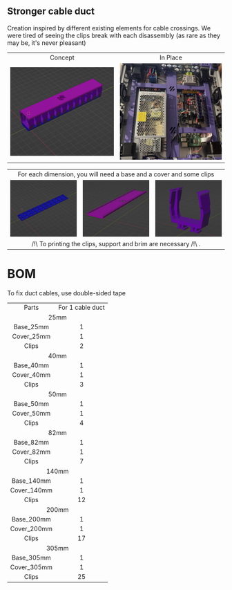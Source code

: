 ## Stronger cable duct

Creation inspired by different existing elements for cable crossings.
We were tired of seeing the clips break with each disassembly (as rare as they may be, it's never pleasant)

<table align=center>
  <tr>
    <td align=center>Concept</td>
    <td align=center>In Place</td>
  </tr>
  <tr>
    <td align=center><img src="https://github.com/GP3DS/Voron-Mods/blob/main/Cable_Duct/Images/Concept_screenshot.png" alt="1" width=300px></td>
    <td align=center><img src="https://github.com/GP3DS/Voron-Mods/blob/main/Cable_Duct/Images/In_Place.jpg" alt="1" width=300px></td>
  </tr>

</table> 

<table align=center>
  <tr>
    <td align=center colspan=3>For each dimension, you will need a base and a cover and some clips</td>
  </tr>
  <tr>
    <td align=center><img src="https://github.com/GP3DS/Voron-Mods/blob/main/Cable_Duct/Images/Base.png" alt="1" width=300px></td>
    <td align=center><img src="https://github.com/GP3DS/Voron-Mods/blob/main/Cable_Duct/Images/Cover.png" alt="1" width=300px></td>
    <td align=center><img src="https://github.com/GP3DS/Voron-Mods/blob/main/Cable_Duct/Images/clip.png" alt="1" width=300px></td>
  </tr>
    <tr>
    <td align=center colspan=3>/!\ To printing the clips, support and brim are necessary /!\ .</td>
  </tr>
</table> 



# BOM
To fix duct cables, use double-sided tape

<table>
  <tr>
    <td align=center>Parts</td>
    <td align=center>For 1 cable duct</td>
  </tr>
  <tr>
  <td colspan=2 align=center>25mm</td>
</tr> 
  <tr>
    <td align=center>Base_25mm</td>
    <td align=center>1</td>
  </tr>
  <tr>
    <td align=center>Cover_25mm</td>
    <td align=center>1</td>
  </tr>
  <tr>
    <td align=center>Clips</td>
    <td align=center>2</td>
  </tr>
  <tr>
  <td colspan=2 align=center>40mm</td>
</tr> 
  <tr>
    <td align=center>Base_40mm</td>
    <td align=center>1</td>
  </tr>
  <tr>
    <td align=center>Cover_40mm</td>
    <td align=center>1</td>
  </tr>
  <tr>
    <td align=center>Clips</td>
    <td align=center>3</td>
  </tr>
  <tr>
  <td colspan=2 align=center>50mm</td>
</tr> 
  <tr>
    <td align=center>Base_50mm</td>
    <td align=center>1</td>
  </tr>
  <tr>
    <td align=center>Cover_50mm</td>
    <td align=center>1</td>
  </tr>
  <tr>
    <td align=center>Clips</td>
    <td align=center>4</td>
  </tr>
  <tr>
  <td colspan=2 align=center>82mm</td>
</tr> 
  <tr>
    <td align=center>Base_82mm</td>
    <td align=center>1</td>
  </tr>
  <tr>
    <td align=center>Cover_82mm</td>
    <td align=center>1</td>
  </tr>
  <tr>
    <td align=center>Clips</td>
    <td align=center>7</td>
  </tr>
  <tr>
  <td colspan=2 align=center>140mm</td>
</tr> 
  <tr>
    <td align=center>Base_140mm</td>
    <td align=center>1</td>
  </tr>
  <tr>
    <td align=center>Cover_140mm</td>
    <td align=center>1</td>
  </tr>
  <tr>
    <td align=center>Clips</td>
    <td align=center>12</td>
  </tr>
  <tr>
  <td colspan=2 align=center>200mm</td>
</tr> 
  <tr>
    <td align=center>Base_200mm</td>
    <td align=center>1</td>
  </tr>
  <tr>
    <td align=center>Cover_200mm</td>
    <td align=center>1</td>
  </tr>
  <tr>
    <td align=center>Clips</td>
    <td align=center>17</td>
  </tr>
  <tr>
  <td colspan=2 align=center>305mm</td>
</tr> 
  <tr>
    <td align=center>Base_305mm</td>
    <td align=center>1</td>
  </tr>
  <tr>
    <td align=center>Cover_305mm</td>
    <td align=center>1</td>
  </tr>
  <tr>
    <td align=center>Clips</td>
    <td align=center>25</td>
  </tr>
</table>
